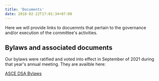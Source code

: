 ```yaml
---
title: 'Documents'
date: 2018-02-22T17:01:34+07:00
---
```


Here we will provide links to docuemnts that pertain to the governance and/or execution of the committee's activities. 

## Bylaws and associated documents 

Our bylaws were ratified and voted into effect in September of 2021 during that year's annual meeting. They are availble here:

[ASCE DSA Bylaws](/docs/ASCE-DSA-bylaws-08312021.pdf)

